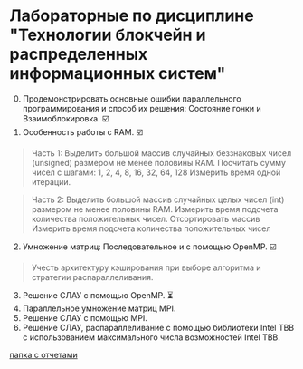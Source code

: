 # Лабораторные по дисциплине "Технологии блокчейн и распределенных информационных систем"
0. Продемонстрировать основные ошибки параллельного программирования и способ их решения: Состояние гонки и Взаимоблокировка. :ballot_box_with_check:	
1. Особенность работы с RAM. :ballot_box_with_check:
  >Часть 1:
  >Выделить большой массив случайных беззнаковых чисел (unsigned) размером не менее половины RAM.
  >Посчитать сумму чисел с шагами: 1, 2, 4, 8, 16, 32, 64, 128
  >Измерить время одной итерации.

  >Часть 2:
  >Выделить большой массив случайных целых чисел (int) размером не менее половины RAM.
  >Измерить время подсчета количества положительных чисел.
  >Отсортировать массив
  >Измерить время подсчета количества положительных чисел
2. Умножение матриц: Последовательное и с помощью OpenMP. :ballot_box_with_check: 
  >Учесть архитектуру кэширования при выборе алгоритма и стратегии распараллеливания.
3. Решение СЛАУ с помощью OpenMP. :hourglass_flowing_sand:
4. Параллельное умножение матриц MPI.
5. Решение СЛАУ с помощью MPI.
6. Решение СЛАУ, распараллеливание с помощью библиотеки Intel TBB с использованием максимального числа возможностей Intel TBB.

[папка с отчетами](https://drive.google.com/drive/folders/1b2bkgzAwIFeJt13owogvniRcLqX7xTQC?usp=share_link)
